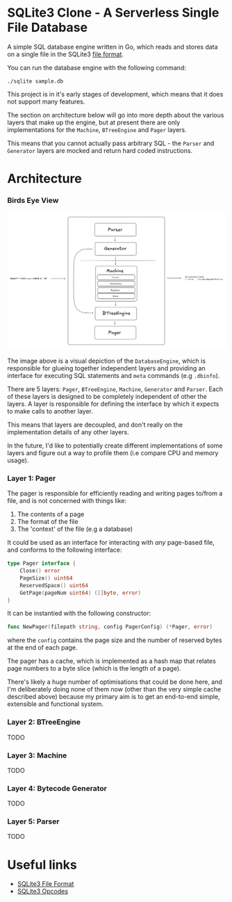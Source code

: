 # SQLite3 Clone - A Serverless Single File Database

A simple SQL database engine written in Go, which reads and stores data on a
single file in the SQLite3 [file format](https://www.sqlite.org/fileformat.html#storage_of_the_sql_database_schema).

You can run the database engine with the following command:

```
./sqlite sample.db
```

This project is in it's early stages of development, which means that it does
not support many features.

The section on architecture below will go into more depth about the various
layers that make up the engine, but at present there are only implementations
for the `Machine`, `BTreeEngine` and `Pager` layers.

This means that you cannot actually pass arbitrary SQL - the `Parser` and
`Generator` layers are mocked and return hard coded instructions.

# Architecture

### Birds Eye View

![Birds Eye View](images/architecture-birds-eye-view.png)

The image above is a visual depiction of the `DatabaseEngine`, which is
responsible for glueing together independent layers and providing an interface
for executing SQL statements and `meta` commands (e.g `.dbinfo`).

There are 5 layers: `Pager`, `BTreeEngine`, `Machine`, `Generator` and `Parser`. Each
of these layers is designed to be completely independent of other the layers. A
layer is responsible for defining the interface by which it expects to make calls
to another layer.

This means that layers are decoupled, and don't really on the implementation
details of any other layers.

In the future, I'd like to potentially create different implementations of some
layers and figure out a way to profile them (i.e compare CPU and memory usage).

### Layer 1: Pager

The pager is responsible for efficiently reading and writing pages to/from a file,
and is not concerned with things like:

1. The contents of a page
2. The format of the file
3. The 'context' of the file (e.g a database)

It could be used as an interface for interacting with _any_ page-based file, and
conforms to the following interface:

```go
type Pager interface {
    Close() error
    PageSize() uint64
    ReservedSpace() uint64
    GetPage(pageNum uint64) ([]byte, error)
}
```

It can be instantied with the following constructor:

```go
func NewPager(filepath string, config PagerConfig) (*Pager, error)
```

where the `config` contains the page size and the number of reserved bytes at the
end of each page.

The pager has a cache, which is implemented as a hash map that relates page
numbers to a byte slice (which is the length of a page).

There's likely a huge number of optimisations that could be done here, and I'm
deliberately doing none of them now (other than the very simple cache described
above) because my primary aim is to get an end-to-end simple, extensible and
functional system.

### Layer 2: BTreeEngine

TODO

### Layer 3: Machine

TODO

### Layer 4: Bytecode Generator

TODO

### Layer 5: Parser

TODO

# Useful links

- [SQLite3 File Format](https://www.sqlite.org/fileformat.html#storage_of_the_sql_database_schema)
- [SQLite3 Opcodes](https://www.sqlite.org/opcode.html)
